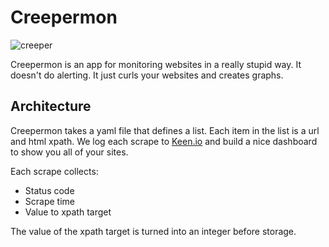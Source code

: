 # Creepermon

![creeper](http://f.cl.ly/items/0W1F0H2b1e373X3a262z/creeper-poster-cartoon-show.jpg)

Creepermon is an app for monitoring websites in a really stupid way. It doesn't do alerting. It just curls your websites and creates graphs.

## Architecture

Creepermon takes a yaml file that defines a list. Each item in the list is a url and html xpath. We log each scrape to [Keen.io](https://keen.io/) and build a nice dashboard to show you all of your sites.

Each scrape collects:

 - Status code
 - Scrape time
 - Value to xpath target

The value of the xpath target is turned into an integer before storage.
